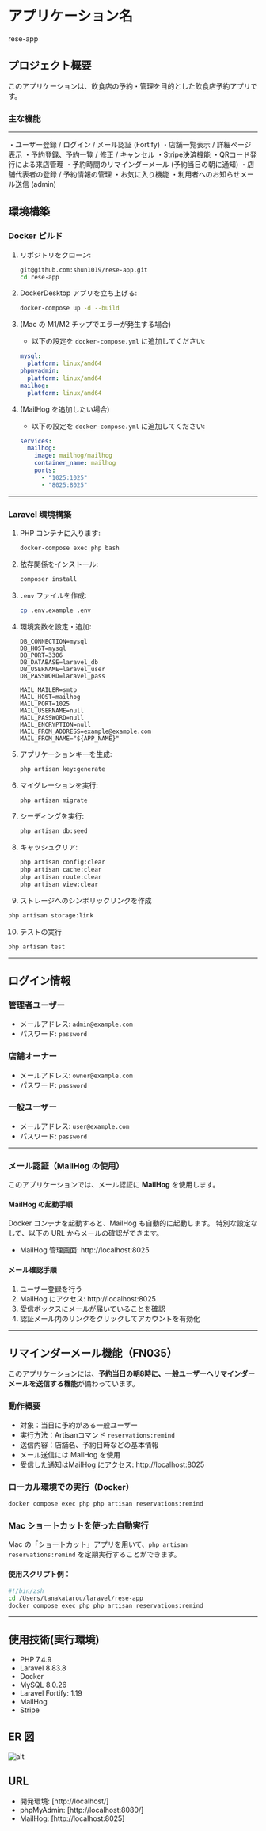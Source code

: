 # **アプリケーション名**

rese-app

## **プロジェクト概要**

このアプリケーションは、飲食店の予約・管理を目的とした飲食店予約アプリです。

### **主な機能**

---

・ユーザー登録 / ログイン / メール認証 (Fortify)
・店舗一覧表示 / 詳細ページ表示
・予約登録、予約一覧 / 修正 / キャンセル
・Stripe決済機能
・QRコード発行による来店管理
・予約時間のリマインダーメール (予約当日の朝に通知)
・店舗代表者の登録 / 予約情報の管理
・お気に入り機能
・利用者へのお知らせメール送信 (admin)

## **環境構築**

### **Docker ビルド**

1. リポジトリをクローン:

   ```bash
   git@github.com:shun1019/rese-app.git
   cd rese-app
   ```

2. DockerDesktop アプリを立ち上げる:

   ```bash
   docker-compose up -d --build
   ```

3. (Mac の M1/M2 チップでエラーが発生する場合)

   - 以下の設定を `docker-compose.yml` に追加してください:

   ```yaml
   mysql:
     platform: linux/amd64
   phpmyadmin:
     platform: linux/amd64
   mailhog:
     platform: linux/amd64
   ```

4. (MailHog を追加したい場合)
   - 以下の設定を `docker-compose.yml` に追加してください:
   ```yaml
   services:
     mailhog:
       image: mailhog/mailhog
       container_name: mailhog
       ports:
         - "1025:1025"
         - "8025:8025"
   ```

---

### **Laravel 環境構築**

1. PHP コンテナに入ります:

   ```bash
   docker-compose exec php bash
   ```

2. 依存関係をインストール:

   ```bash
   composer install
   ```

3. `.env` ファイルを作成:

   ```bash
   cp .env.example .env
   ```

4. 環境変数を設定・追加:

   ```env
   DB_CONNECTION=mysql
   DB_HOST=mysql
   DB_PORT=3306
   DB_DATABASE=laravel_db
   DB_USERNAME=laravel_user
   DB_PASSWORD=laravel_pass

   MAIL_MAILER=smtp
   MAIL_HOST=mailhog
   MAIL_PORT=1025
   MAIL_USERNAME=null
   MAIL_PASSWORD=null
   MAIL_ENCRYPTION=null
   MAIL_FROM_ADDRESS=example@example.com
   MAIL_FROM_NAME="${APP_NAME}"

   ```

5. アプリケーションキーを生成:

   ```bash
   php artisan key:generate
   ```

6. マイグレーションを実行:

   ```bash
   php artisan migrate
   ```

7. シーディングを実行:

   ```bash
   php artisan db:seed
   ```

8. キャッシュクリア:

   ```bash
   php artisan config:clear
   php artisan cache:clear
   php artisan route:clear
   php artisan view:clear
   ```

9. ストレージへのシンボリックリンクを作成

```bash
php artisan storage:link
```

10. テストの実行

```bash
php artisan test
```

---

## **ログイン情報**

### **管理者ユーザー**

- メールアドレス: `admin@example.com`
- パスワード: `password`

### **店舗オーナー**
- メールアドレス: `owner@example.com`
- パスワード: `password`

### **一般ユーザー**

- メールアドレス: `user@example.com`
- パスワード: `password`

---

### **メール認証（MailHog の使用）**

このアプリケーションでは、メール認証に **MailHog** を使用します。

#### **MailHog の起動手順**

Docker コンテナを起動すると、MailHog も自動的に起動します。
特別な設定なしで、以下の URL からメールの確認ができます。

- MailHog 管理画面: http://localhost:8025

#### **メール確認手順**

1. ユーザー登録を行う
2. MailHog にアクセス: http://localhost:8025
3. 受信ボックスにメールが届いていることを確認
4. 認証メール内のリンクをクリックしてアカウントを有効化

---

## **リマインダーメール機能（FN035）**

このアプリケーションには、**予約当日の朝8時に、一般ユーザーへリマインダーメールを送信する機能**が備わっています。

### 動作概要

- 対象：当日に予約がある一般ユーザー
- 実行方法：Artisanコマンド `reservations:remind`
- 送信内容：店舗名、予約日時などの基本情報
- メール送信には MailHog を使用
- 受信した通知はMailHog にアクセス: http://localhost:8025

### ローカル環境での実行（Docker）

```bash
docker compose exec php php artisan reservations:remind
```

### Mac ショートカットを使った自動実行

Mac の「ショートカット」アプリを用いて、`php artisan reservations:remind` を定期実行することができます。

#### 使用スクリプト例：

```bash
#!/bin/zsh
cd /Users/tanakatarou/laravel/rese-app
docker compose exec php php artisan reservations:remind
```

---

## 使用技術(実行環境)

- PHP 7.4.9
- Laravel 8.83.8
- Docker
- MySQL 8.0.26
- Laravel Fortify: 1.19
- MailHog
- Stripe

## ER 図

![alt](erd.png)

## URL

- 開発環境: [http://localhost/]
- phpMyAdmin: [http://localhost:8080/]
- MailHog: [http://localhost:8025]
